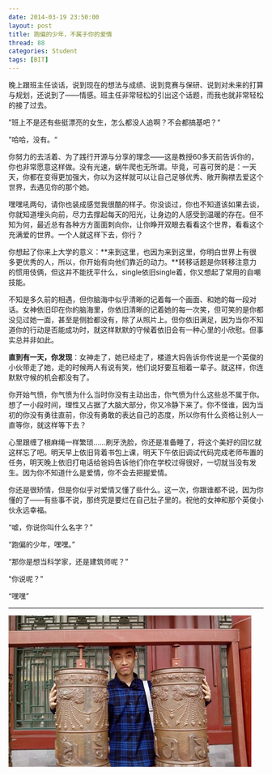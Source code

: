 ```yaml
---
date: 2014-03-19 23:50:00
layout: post
title: 跑偏的少年，不属于你的爱情
thread: 88
categories: Student
tags: [BIT]
---
```


晚上跟班主任谈话，说到现在的想法与成绩、说到竞赛与保研、说到对未来的打算与规划，还说到了——情感。班主任非常轻松的引出这个话题，而我也就非常轻松的接了过去。

”班上不是还有些挺漂亮的女生，怎么都没人追啊？不会都搞基吧？“

”哈哈，没有。“

你努力的去活着、为了践行开源与分享的理念——这是教授60多天前告诉你的，你也非常愿意这样做。没有光速，蜗牛爬也无所谓。毕竟，可喜可贺的是：一天天，你都在变得更加强大，你以为这样就可以让自己足够优秀、敞开胸襟去爱这个世界，去遇见你的那个她。

嘿嘿吼两句，请你也装成感觉我很酷的样子。你没谈过，你也不知道该如果去谈，你就知道埋头向前，尽力去撑起每天的阳光，让身边的人感受到温暖的存在。但不知为何，最近总有各种方方面面刺向你，让你睁开双眼去看看这个世界，看看这个充满爱的世界。一个人就这样下去，你行？

你想起了你来上大学的意义：**来到这里，也因为来到这里，你明白世界上有很多更优秀的人，所以，你开始有向他们靠近的动力。**转移话题是你转移注意力的惯用伎俩，但这并不能抚平什么，single依旧single着，你又想起了常用的自嘲技能。

不知是多久前的相遇，但你脑海中似乎清晰的记着每一个画面、和她的每一段对话。女神依旧印在你的脑海里，你依旧清晰的记着她的每一次笑，但可笑的是你都没见过她一面，甚至是侧脸都没有，除了从照片上。但你依旧满足，因为当你不知道你的行动是否能成功时，就这样默默的守候着依旧会有一种心里的小欣慰。但事实总并非如此。

**直到有一天，你发现**：女神走了，她已经走了，楼道大妈告诉你传说是一个英俊的小伙带走了她，走的时候两人有说有笑，他们说好要互相着一辈子。就这样，你连默默守候的机会都没有了。

你开始气愤，你气愤为什么当时你没有主动出击，你气愤为什么这些总不属于你。想了一小段时间，理性又占据了大脑大部分，你又冷静下来了。你不怪谁，因为当初的你没有勇往直前，你没有勇敢的表达自己的态度，所以你有什么资格让别人一直等你，就这样等下去？

心里跟缠了根麻绳一样繁琐……刷牙洗脸，你还是准备睡了，将这个美好的回忆就这样忘了吧。明天早上依旧背着书包上课，明天下午依旧调试代码完成老师布置的任务，明天晚上依旧打电话给爸妈告诉他们你在学校过得很好，一切就当没有发生。因为你不知道什么是爱情，你不会去把握爱情。

你还是很矫情，但是你似乎对爱情又懂了些什么。这一次，你跟谁都不说，因为你懂的了——有些事不说，那终究是要烂在自己肚子里的。祝他的女神和那个英俊小伙永远幸福。

“嘘，你说你叫什么名字？”

“跑偏的少年，嘿嘿。”

“那你是想当科学家，还是建筑师呢？”

“你说呢？”

“嘿嘿”

----

![hijiangtao](/album/me.jpg "Photo of hijiangtao")